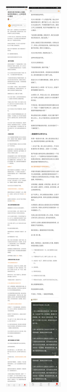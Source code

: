 ![](../../images/2017年11月/GX1130亲密关系中的耐心攻略：如何利用耐心，让伴侣死心塌地.jpg)
![](../../images/2017年11月/GX1130亲密关系中的耐心攻略：如何利用耐心，让伴侣死心塌地2.jpg)
